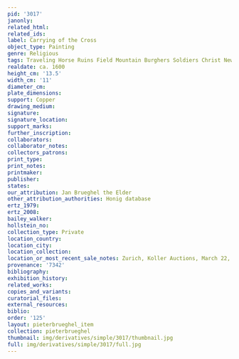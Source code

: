 ```yaml
---
pid: '3017'
janonly: 
related_html: 
related_ids: 
label: Carrying of the Cross
object_type: Painting
genre: Religious
tags: Traveling Horse Ruins Field Mountain Burghers Soldiers Christ New_Testament
realdate: ca. 1600
height_cm: '13.5'
width_cm: '11'
diameter_cm: 
plate_dimensions: 
support: Copper
drawing_medium: 
signature: 
signature_location: 
support_marks: 
further_inscription: 
collaborators: 
collaborator_notes: 
collectors_patrons: 
print_type: 
print_notes: 
printmaker: 
publisher: 
states: 
our_attribution: Jan Brueghel the Elder
other_attribution_authorities: Honig database
ertz_1979: 
ertz_2008: 
bailey_walker: 
hollstein_no: 
collection_type: Private
location_country: 
location_city: 
location_collection: 
location_or_most_recent_sale_notes: Zurich, Koller Auctions, March 22, 2016
provenance: '7342'
bibliography: 
exhibition_history: 
related_works: 
copies_and_variants: 
curatorial_files: 
external_resources: 
biblio: 
order: '125'
layout: pieterbrueghel_item
collection: pieterbrueghel
thumbnail: img/derivatives/simple/3017/thumbnail.jpg
full: img/derivatives/simple/3017/full.jpg
---
```

